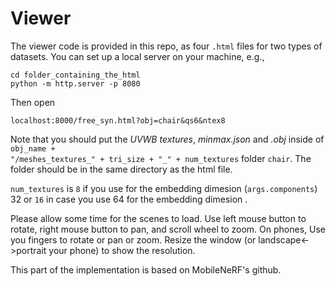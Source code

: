 # Viewer
The viewer code is provided in this repo, as four <code>.html</code> files for two types of datasets.
You can set up a local server on your machine, e.g.,
```
cd folder_containing_the_html
python -m http.server -p 8080
```
Then open
```
localhost:8000/free_syn.html?obj=chair&qs6&ntex8
```
Note that you should put the *UVWB textures*, *minmax.json* and *.obj* inside of <code>obj_name + "/meshes_textures_" + tri_size + "_" + num_textures</code> folder <code>chair</code>. The folder should be in the same directory as the html file.

<code>num_textures</code> is <code>8</code> if you use for the embedding dimesion (<code>args.components</code>) 32 or <code>16</code> in case you use 64 for the embedding dimesion .

Please allow some time for the scenes to load. Use left mouse button to rotate, right mouse button to pan, and scroll wheel to zoom. On phones, Use you fingers to rotate or pan or zoom. Resize the window (or landscape<->portrait your phone) to show the resolution.

This part of the implementation is based on MobileNeRF's github.